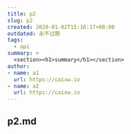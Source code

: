 ```yaml
---
title: p2
slug: p2
created: 2020-01-02T15:16:17+08:00
outdated: 永不过期
tags:
  - api
summary: >
  <section><h1>summary</h1></section>
author:
- name: a1
  url: https://caixw.io
- name: a2
  url: https://caixw.io
---
```


## p2.md

